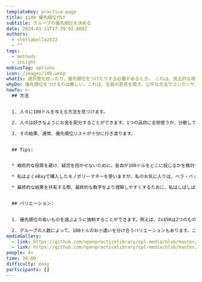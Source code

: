 ```yaml
---
templateKey: practice-page
title: $100 優先順位付け
subtitle: グループの優先順位を決める
date: 2024-01-11T17:39:02.688Z
authors:
  - stellabella2022
  - ""
tags:
  - methods
  - insight
mobiusTag: options
icon: /images/100.webp
whatIs: 選択肢を絞ったり、優先順位をつけたりする必要があるとき。 これは、民主的な相対的優先順位付けのプラクティスであり、優先順位付けが必要なもの（目的、要件、ユーザーストーリー、チームのToDoリスト、友人など）に対して、各人100ドルずつ分配します！
whyDo: 優先順位をつけるのは難しい。これは、全員の意見を聞き、公平な方法でコンセンサスへと導く方法です。
howTo: >-
  ## 方法


  1. 人々に100ドルを与える方法を見つけます。

  2. 人々は好きなようにお金を配分することができます。1つの品目に全部使うか、分散して使うか！ そのことにどれだけの価値を見出すかを決め、それを表すためにドルを使います。 

  3. その結果、通常、優先順位リストが十分に行き渡ります。


  ## Tips:


  * 戦術的な投票を避け、疑念を抱かせないために、各自が100ドルをどこに投じるかを検討し終えるまで、資金配分を秘密にしておくことを勧めます。

  * 私はよくeBayで購入したモノポリーマネーを使いますが、私のお気に入りは、ベラ・バックスやレッド・ハット・ルピーズドなど、そのグループ独自の通貨を作ることです。ポストイットを使ってもいいです！

  * 最終的な結果を共有する際、最終的な数字をより理解しやすくするために、私はしばしば％に換算します。


  ## バリエーション: 


  1. 優先順位の高いものを選ぶように強制することができます。例えば、2x$50は2つのものしか選べないことを意味し、10x$10は特定のものをより高くスプレッドしたり、バックしたりする柔軟性を与えます。私の好みは、1x$50、1x$20、2x$10、2x$5の両方の組み合わせです。

  2. グループの人数によって、100ドルのお小遣いを分け合うバリエーションもあります。これは、グループ全体であったり、少人数のグループやペアであったりする。大人数でも数えやすいし、会話も弾みます。私の好みは、[1-2-4-All](https://openpracticelibrary-ja.netlify.app/practice/1-2-4-all/)のプラクティスをすることです。なぜなら、ポーカーを計画するのと同じように、会話は非常に価値があり、整列を促すからです。
mediaGallery:
  - link: https://github.com/openpracticelibrary/opl-media/blob/master/100-prioritise-1.jpeg?raw=true
  - link: https://github.com/openpracticelibrary/opl-media/blob/master/100-prioritise-2.jpeg?raw=true
people: 4+
time: 30-60
difficulty: easy
participants: []
---
```

